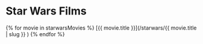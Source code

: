 # Star Wars Films

{% for movie in starwarsMovies %}
  [{{ movie.title }}](/starwars/{{ movie.title | slug }} )
{% endfor %}